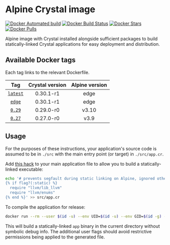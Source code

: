 # Alpine Crystal image

[![Docker Automated build](https://img.shields.io/docker/cloud/automated/pgeraghty/alpine-crystal.svg)](https://hub.docker.com/r/pgeraghty/alpine-crystal "Docker Automated Build") 
[![Docker Build Status](https://img.shields.io/docker/cloud/build/pgeraghty/alpine-crystal.svg)](https://hub.docker.com/r/pgeraghty/alpine-crystal "Docker Build Status") 
[![Docker Stars](https://img.shields.io/docker/stars/pgeraghty/alpine-crystal.svg)](https://hub.docker.com/r/pgeraghty/alpine-crystal "Docker Stars") 
[![Docker Pulls](https://img.shields.io/docker/pulls/pgeraghty/alpine-crystal.svg)](https://hub.docker.com/r/pgeraghty/alpine-crystal "Docker Pulls")

Alpine image with Crystal installed alongside sufficient packages to build statically-linked Crystal applications for easy deployment and distribution.

## Available Docker tags

Each tag links to the relevant Dockerfile.

|    Tag    | Crystal version  | Alpine version |
|   :---:   |      :---:       |     :---:      |
| [`latest`](https://github.com/pgeraghty/alpine-crystal-docker/blob/master/crystal_0.30-alpine_edge.Dockerfile)  |     0.30.1-r1    |     edge       |
| [`edge`](https://github.com/pgeraghty/alpine-crystal-docker/blob/master/crystal_0.30-alpine_edge.Dockerfile)    |     0.30.1-r1    |     edge       |
| [`0.29`](https://github.com/pgeraghty/alpine-crystal-docker/blob/master/crystal_0.29-alpine_3.10.Dockerfile)    |     0.29.0-r0    |     v3.10      |
| [`0.27`](https://github.com/pgeraghty/alpine-crystal-docker/blob/master/crystal_0.27-alpine_3.9.Dockerfile)     |     0.27.0-r0    |     v3.9       |

## Usage

For the purposes of these instructions, your application's source code is assumed to be in `./src` with the main entry point (or target) in `./src/app.cr`.

Add [this hack](https://gist.github.com/pgeraghty/47c26ba239abd9a54f785eafb7034011) to your main application file to allow you to build a statically-linked executable:

```sh
echo '# prevents segfault during static linking on Alpine, ignored otherwise
{% if flag?(:static) %}
  require "llvm/lib_llvm"
  require "llvm/enums"
{% end %}' >> src/app.cr
```

To compile the application for release:

```sh
docker run --rm --user $(id -u) --env UID=$(id -u) --env GID=$(id -g) -it -v $PWD:/app -w /app pgeraghty/alpine-crystal:latest crystal build --static --release --no-debug src/app.cr
```

This will build a statically-linked `app` binary in the current directory without symbolic debug info. The additional user flags should avoid restrictive permissions being applied to the generated file.